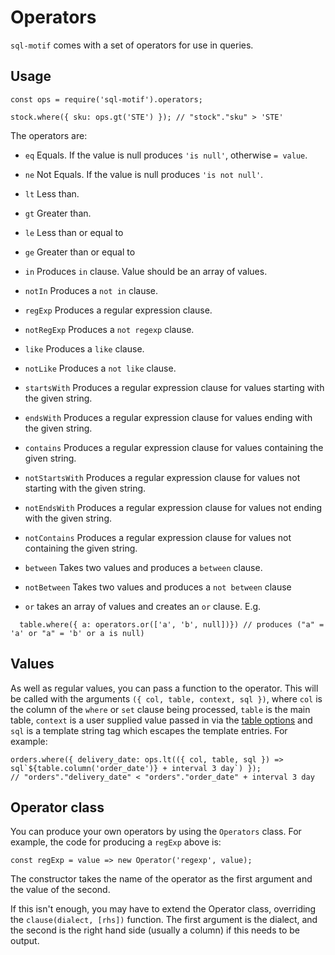 # Operators

`sql-motif` comes with a set of operators for use in queries.

## Usage

```
const ops = require('sql-motif').operators;

stock.where({ sku: ops.gt('STE') }); // "stock"."sku" > 'STE'
```

The operators are:

* `eq` Equals. If the value is null produces `'is null'`, otherwise `= value`.

* `ne` Not Equals. If the value is null produces `'is not null'`.

* `lt` Less than.

* `gt` Greater than.

* `le` Less than or equal to

* `ge` Greater than or equal to

* `in` Produces `in` clause. Value should be an array of values.

* `notIn` Produces a `not in` clause.

* `regExp` Produces a regular expression clause.

* `notRegExp` Produces a `not regexp` clause.

* `like` Produces a `like` clause.

* `notLike` Produces a `not like` clause.

* `startsWith` Produces a regular expression clause for values starting with the given string.

* `endsWith` Produces a regular expression clause for values ending with the given string.

* `contains` Produces a regular expression clause for values containing the given string.

* `notStartsWith` Produces a regular expression clause for values not starting with the given string.

* `notEndsWith` Produces a regular expression clause for values not ending with the given string.

* `notContains` Produces a regular expression clause for values not containing the given string.

* `between` Takes two values and produces a `between` clause.

* `notBetween` Takes two values and produces a `not between` clause

* `or` takes an array of values and creates an `or` clause. E.g.

```
  table.where({ a: operators.or(['a', 'b', null])}) // produces ("a" = 'a' or "a" = 'b' or a is null)
```

## Values

As well as regular values, you can pass a function to the operator. This will be called with the arguments `({ col, table, context, sql })`, where `col` is the column of the
`where` or `set` clause being processed, `table` is the main table, `context` is a user supplied value passed in via the [table options](./table-options.md) and `sql` is a
template string tag which escapes the template entries. For example:

```
orders.where({ delivery_date: ops.lt(({ col, table, sql }) => sql`${table.column('order_date')} + interval 3 day`) });
// "orders"."delivery_date" < "orders"."order_date" + interval 3 day
```

## Operator class

You can produce your own operators by using the `Operators` class. For example, the code for producing a `regExp` above is:

```
const regExp = value => new Operator('regexp', value);
```

The constructor takes the name of the operator as the first argument and the value of the second.

If this isn't enough, you may have to extend the Operator class, overriding the `clause(dialect, [rhs])` function. The first argument is the dialect, and the second is the right hand side (usually a column) if this needs to be output.

